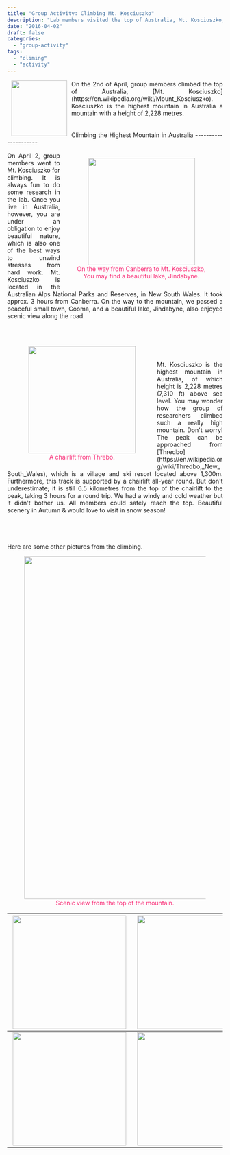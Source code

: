 ```yaml
---
title: "Group Activity: Climbing Mt. Kosciuszko"
description: "Lab members visited the top of Australia, Mt. Kosciuszko, for climbing."
date: "2016-04-02"
draft: false
categories:
  - "group-activity"
tags:
  - "climing"
  - "activity"
---
```



<img style="float: left;" src="/img/kosciuszko/0.jpg" height="130" Hspace="10">
<p style="text-align: justify;">
On the 2nd of April, group members climbed the top of Australia, [Mt. Kosciuszko](https://en.wikipedia.org/wiki/Mount_Kosciuszko). Kosciuszko is the highest mountain in Australia a mountain with a height of 2,228 metres. 
<br>
<br>
<!--more-->
<br>
Climbing the Highest Mountain in Australia
---------------------
<figure style="float: right;">
	<center>
    <img src="/img/kosciuszko/1.jpg"  width="250"/>
    <figcaption>
        </span><span style="color: #f92672">
        On the way from Canberra to Mt. Kosciuszko, <br>
        You may find a beautiful lake, Jindabyne.
        </span>
    </figcaption>
    </center>
</figure>


<p style="text-align: justify;">
On April 2, group members went to Mt. Kosciuszko for climbing. It is always fun to do some research in the lab. Once you live in Australia, however, you are under an obligation to enjoy beautiful  nature, which is also one of the best ways to unwind stresses from hard work. Mt. Kosciuszko is located in the Australian Alps National Parks and Reserves, in New South Wales. It took approx. 3 hours from Canberra. On the way to the mountain, we passed a peaceful small town, Cooma, and a beautiful lake, Jindabyne, also enjoyed scenic view along the road.
<br/>
<br/>
<br/>

<figure style="float: left;">
	<img src="/img/kosciuszko/chairlift.jpg"  height="250" Hspace="10" />
    <figcaption>
    	<center>
        	</span><span style="color: #f92672">A chairlift from Threbo.</span>
    	</center>
    </figcaption>
</figure>

<br>
<br>
<p style="text-align: justify;">
Mt. Kosciuszko is the highest mountain in Australia, of which height is 2,228 metres (7,310 ft) above sea level. You may wonder how the group of researchers climbed such a really high mountain. Don't worry! 
The peak can be approached from [Thredbo](https://en.wikipedia.org/wiki/Thredbo,_New_South_Wales), which is a village and ski resort located above 1,300m. Furthermore, this track is supported by a chairlift all-year round. But don't underestimate; it is still 6.5 kilometres from the top of the chairlift to the peak, taking 3 hours for a round trip. We had a windy and cold weather but it didn't bother us. All members could safely reach the top. Beautiful scenery in Autumn & would love to visit in snow season!
<br>
<br>
<br>
<br>
<br>
Here are some other pictures from the climbing. <br>

<figure>
	<center>
	<img src="/img/kosciuszko/top-pa.jpg"  width="800"/>
    <figcaption>
        </span><span style="color: #f92672">Scenic view from the top of the mountain.</span>
    </figcaption>
	</center>
</figure>

<img src="/img/kosciuszko/all.jpg" width="265" Hspace="5"> | <img src="/img/kosciuszko/lake.jpg" width="265" Hspace="5"> | <img src="/img/kosciuszko/sleep.jpg" width="265" Hspace="5"> 
--------|------|------
<img src="/img/kosciuszko/ans.jpg" width="265" Hspace="5">     | <img src="/img/kosciuszko/lad.jpg" width="265" Hspace="5"> | <img src="/img/kosciuszko/2.jpg" width="265" Hspace="5">
